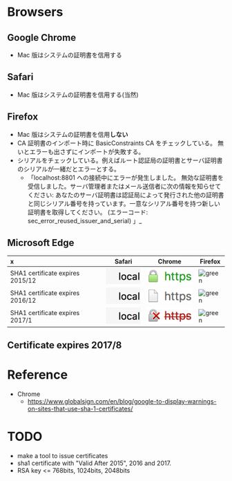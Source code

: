 # Browsers

## Google Chrome
- Mac 版はシステムの証明書を信用する

## Safari
- Mac 版はシステムの証明書を信用する(当然)

## Firefox
- Mac 版はシステムの証明書を信用**しない**
- CA 証明書のインポート時に BasicConstraints CA をチェックしている。
  無いとエラーも出さずにインポートが失敗する。
- シリアルをチェックしている。例えばルート認証局の証明書とサーバ証明書のシリアルが一緒だとエラーとする。
  - 「localhost:8801 への接続中にエラーが発生しました。 無効な証明書を受信しました。サーバ管理者またはメール送信者に次の情報を知らせてください: あなたのサーバ証明書は認証局によって発行された他の証明書と同じシリアル番号を持っています。一意なシリアル番号を持つ新しい証明書を取得してください。 (エラーコード: sec_error_reused_issuer_and_serial) 」_

## Microsoft Edge


|            x   | Safari | Chrome | Firefox |
|:---------------|--------|--------|---------|
| SHA1 certificate expires 2015/12 | ![space](https://github.com/tsahara/padlocks/raw/master/safari-no-mark.png)   | ![green](https://github.com/tsahara/padlocks/raw/master/chrome-green.png) | ![green](https://github.com/tsahara/padlocks/raw/master/firerfox-green.png) | -       |
| SHA1 certificate expires 2016/12 | ![space](https://github.com/tsahara/padlocks/raw/master/safari-no-mark.png)   | ![gray](https://github.com/tsahara/padlocks/raw/master/chrome-gray.png) | ![green](https://github.com/tsahara/padlocks/raw/master/firerfox-green.png) | -       |
| SHA1 certificate expires 2017/1 | ![space](https://github.com/tsahara/padlocks/raw/master/safari-no-mark.png)   | ![red](https://github.com/tsahara/padlocks/raw/master/chrome-red-x.png) | ![green](https://github.com/tsahara/padlocks/raw/master/firerfox-green.png) | -       |



## Certificate expires 2017/8

# Reference
- Chrome
  - https://www.globalsign.com/en/blog/google-to-display-warnings-on-sites-that-use-sha-1-certificates/

# TODO
- make a tool to issue certificates
- sha1 certificate with "Valid After 2015", 2016 and 2017.
- RSA key <= 768bits, 1024bits, 2048bits
       
